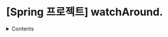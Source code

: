 # [Spring 프로젝트] watchAround.

<details>
<summary>Contents</summary>

1. 개요
2. DB 설계
3. 구현 기능
  + 사용자 페이지
    + 메인
</details>
